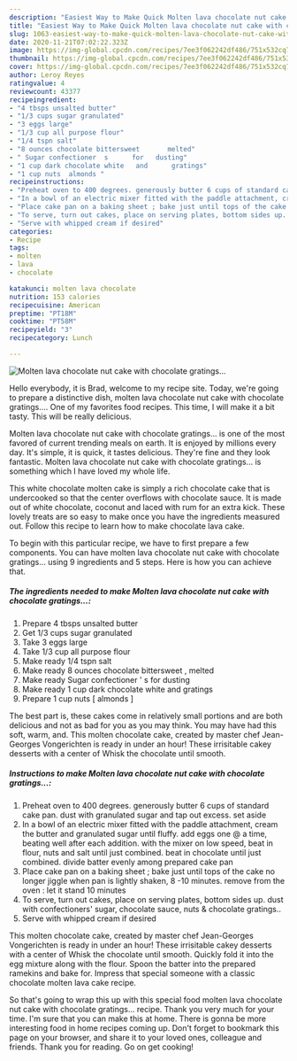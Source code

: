 ```yaml
---
description: "Easiest Way to Make Quick Molten lava chocolate nut cake with chocolate gratings..."
title: "Easiest Way to Make Quick Molten lava chocolate nut cake with chocolate gratings..."
slug: 1063-easiest-way-to-make-quick-molten-lava-chocolate-nut-cake-with-chocolate-gratings
date: 2020-11-21T07:02:22.323Z
image: https://img-global.cpcdn.com/recipes/7ee3f062242df486/751x532cq70/molten-lava-chocolate-nut-cake-with-chocolate-gratings-recipe-main-photo.jpg
thumbnail: https://img-global.cpcdn.com/recipes/7ee3f062242df486/751x532cq70/molten-lava-chocolate-nut-cake-with-chocolate-gratings-recipe-main-photo.jpg
cover: https://img-global.cpcdn.com/recipes/7ee3f062242df486/751x532cq70/molten-lava-chocolate-nut-cake-with-chocolate-gratings-recipe-main-photo.jpg
author: Leroy Reyes
ratingvalue: 4
reviewcount: 43377
recipeingredient:
- "4 tbsps unsalted butter"
- "1/3 cups sugar granulated"
- "3 eggs large"
- "1/3 cup all purpose flour"
- "1/4 tspn salt"
- "8 ounces chocolate bittersweet       melted"
- " Sugar confectioner  s      for   dusting"
- "1 cup dark chocolate white   and      gratings"
- "1 cup nuts  almonds "
recipeinstructions:
- "Preheat oven to 400 degrees. generously butter 6 cups of standard cake pan. dust with granulated sugar and tap out excess. set aside"
- "In a bowl of an electric mixer fitted with the paddle attachment, cream the butter and granulated sugar until fluffy. add eggs one @ a time, beating well after each addition. with the mixer on low speed, beat in flour, nuts and salt until just combined. beat in chocolate until just combined. divide batter evenly among prepared cake pan"
- "Place cake pan on a baking sheet ; bake just until tops of the cake no longer jiggle when pan is lightly shaken, 8 -10 minutes. remove from the oven : let it stand 10 minutes"
- "To serve, turn out cakes, place on serving plates, bottom sides up. dust with confectioners&#39; sugar, chocolate sauce, nuts &amp; chocolate gratings.."
- "Serve with whipped cream if desired"
categories:
- Recipe
tags:
- molten
- lava
- chocolate

katakunci: molten lava chocolate 
nutrition: 153 calories
recipecuisine: American
preptime: "PT18M"
cooktime: "PT58M"
recipeyield: "3"
recipecategory: Lunch

---
```



![Molten lava chocolate nut cake with chocolate gratings...](https://img-global.cpcdn.com/recipes/7ee3f062242df486/751x532cq70/molten-lava-chocolate-nut-cake-with-chocolate-gratings-recipe-main-photo.jpg)

Hello everybody, it is Brad, welcome to my recipe site. Today, we're going to prepare a distinctive dish, molten lava chocolate nut cake with chocolate gratings.... One of my favorites food recipes. This time, I will make it a bit tasty. This will be really delicious.

Molten lava chocolate nut cake with chocolate gratings... is one of the most favored of current trending meals on earth. It is enjoyed by millions every day. It's simple, it is quick, it tastes delicious. They're fine and they look fantastic. Molten lava chocolate nut cake with chocolate gratings... is something which I have loved my whole life.

This white chocolate molten cake is simply a rich chocolate cake that is undercooked so that the center overflows with chocolate sauce. It is made out of white chocolate, coconut and laced with rum for an extra kick. These lovely treats are so easy to make once you have the ingredients measured out. Follow this recipe to learn how to make chocolate lava cake.


To begin with this particular recipe, we have to first prepare a few components. You can have molten lava chocolate nut cake with chocolate gratings... using 9 ingredients and 5 steps. Here is how you can achieve that.

<!--inarticleads1-->

##### The ingredients needed to make Molten lava chocolate nut cake with chocolate gratings...:

1. Prepare 4 tbsps unsalted butter
1. Get 1/3 cups sugar granulated
1. Take 3 eggs large
1. Take 1/3 cup all purpose flour
1. Make ready 1/4 tspn salt
1. Make ready 8 ounces chocolate bittersweet     ,  melted
1. Make ready  Sugar confectioner &#39; s      for   dusting
1. Make ready 1 cup dark chocolate white   and      gratings
1. Prepare 1 cup nuts [ almonds ]


The best part is, these cakes come in relatively small portions and are both delicious and not as bad for you as you may think. You may have had this soft, warm, and. This molten chocolate cake, created by master chef Jean-Georges Vongerichten is ready in under an hour! These irrisitable cakey desserts with a center of Whisk the chocolate until smooth. 

<!--inarticleads2-->

##### Instructions to make Molten lava chocolate nut cake with chocolate gratings...:

1. Preheat oven to 400 degrees. generously butter 6 cups of standard cake pan. dust with granulated sugar and tap out excess. set aside
1. In a bowl of an electric mixer fitted with the paddle attachment, cream the butter and granulated sugar until fluffy. add eggs one @ a time, beating well after each addition. with the mixer on low speed, beat in flour, nuts and salt until just combined. beat in chocolate until just combined. divide batter evenly among prepared cake pan
1. Place cake pan on a baking sheet ; bake just until tops of the cake no longer jiggle when pan is lightly shaken, 8 -10 minutes. remove from the oven : let it stand 10 minutes
1. To serve, turn out cakes, place on serving plates, bottom sides up. dust with confectioners&#39; sugar, chocolate sauce, nuts &amp; chocolate gratings..
1. Serve with whipped cream if desired


This molten chocolate cake, created by master chef Jean-Georges Vongerichten is ready in under an hour! These irrisitable cakey desserts with a center of Whisk the chocolate until smooth. Quickly fold it into the egg mixture along with the flour. Spoon the batter into the prepared ramekins and bake for. Impress that special someone with a classic chocolate molten lava cake recipe. 

So that's going to wrap this up with this special food molten lava chocolate nut cake with chocolate gratings... recipe. Thank you very much for your time. I'm sure that you can make this at home. There is gonna be more interesting food in home recipes coming up. Don't forget to bookmark this page on your browser, and share it to your loved ones, colleague and friends. Thank you for reading. Go on get cooking!
